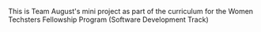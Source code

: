 This is Team August's mini project as part of the curriculum for the Women Techsters Fellowship Program (Software Development Track)

